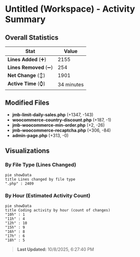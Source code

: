 # Untitled (Workspace) - Activity Summary 

## Overall Statistics

| Stat                   | Value                                                             |
| ---------------------- | ----------------------------------------------------------------- |
| **Lines Added** (➕)   | 2155                                          |
| **Lines Removed** (➖) | 254                                        |
| **Net Change** (↕)    | 1901                |
| **Active Time** (⌚)   | 34 minutes |


## Modified Files
- **jmb-limit-daily-sales.php** (+1347, -143)
- **woocommerce-country-discount.php** (+187, -1)
- **jmb-woocommerce-min-order.php** (+2, -26)
- **jmb-woocommerce-recaptcha.php** (+306, -84)
- **admin-page.php** (+313, -0)

## Visualizations

### By File Type (Lines Changed)

```mermaid
pie showData
title Lines changed by file type
".php" : 2409
```

### By Hour (Estimated Activity Count)

```mermaid
pie showData
title Coding activity by hour (count of changes)
"10h" : 1
"11h" : 4
"12h" : 10
"15h" : 9
"16h" : 8
"17h" : 6
"18h" : 5
```


> **Last Updated:** 10/8/2025, 6:27:40 PM